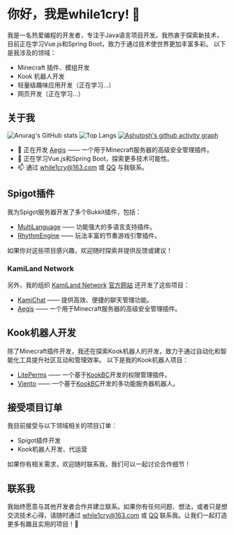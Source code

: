 # 你好，我是while1cry! 👋

我是一名热爱编程的开发者，专注于Java语言项目开发。我热衷于探索新技术，目前正在学习Vue.js和Spring Boot，致力于通过技术使世界更加丰富多彩。
以下是我涉及的领域：
- Minecraft 插件、模组开发
- Kook 机器人开发
- 轻量级趣味应用开发（正在学习...）
- 网页开发（正在学习...）

## 关于我

![Anurag's GitHub stats](https://github-readme-stats.vercel.app/api?username=while1cry&show_icons=true&theme=blue_navy&locale=cn&rank_icon=github&card_width=400&hide_title=true&hide=stars)
![Top Langs](https://github-readme-stats.vercel.app/api/top-langs/?username=while1cry&layout=compact&locale=cn&theme=blue_navy&card_width=400)
[![Ashutosh's github activity graph](https://github-readme-activity-graph.vercel.app/graph?username=while1cry&theme=tokyo-night)](https://github.com/ashutosh00710/github-readme-activity-graph&locale=cn)

- 💼 正在开发 [Aegis](https://github.com/KamiLand-Network/Aegis-API) —— 一个用于Minecraft服务器的高级安全管理插件。
- 🌱 正在学习Vue.js和Spring Boot，探索更多技术可能性。
- 📫 通过 [while1cry@163.com](mailto://while1cry@163.com) 或 [QQ](https://while1cry.me/qq) 与我联系。

## Spigot插件

我为Spigot服务器开发了多个Bukkit插件，包括：

- [MultiLanguage](https://github.com/while1cry/MultiLanguage) —— 功能强大的多语言支持插件。
- [RhythmEngine](https://github.com/while1cry/RhythmEngine) —— 玩法丰富的节奏游戏引擎插件。

如果你对这些项目感兴趣，欢迎随时探索并提供反馈或建议！

### KamiLand Network

另外，我的组织 [KamiLand Network](https://github.com/KamiLand-Network) [官方网站](https://www.kamiland.net) 还开发了这些项目：
- [KamiChat](https://github.com/KamiLand-Network/KamiChat) —— 提供高效、便捷的聊天管理功能。
- [Aegis](https://github.com/KamiLand-Network/Aegis-API) —— 一个用于Minecraft服务器的高级安全管理插件。

## Kook机器人开发

除了Minecraft插件开发，我还在探索Kook机器人的开发，致力于通过自动化和智能化工具提升社区互动和管理效率。
以下是我的Kook机器人项目：
- [LitePerms](https://github.com/while1cry/LitePerms) —— 一个基于[KookBC](https://github.com/SNWCreations/KookBC)开发的权限管理插件。
- [Viento](https://github.com/while1cry/Viento) —— 一个基于[KookBC](https://github.com/SNWCreations/KookBC)开发的多功能服务器机器人。

## 接受项目订单

我目前接受与以下领域相关的项目订单：
- Spigot插件开发
- Kook机器人开发、代运营

如果你有相关需求，欢迎随时联系我，我们可以一起讨论合作细节！

## 联系我

我始终愿意与其他开发者合作并建立联系。如果你有任何问题、想法，或者只是想交流技术心得，请随时通过 [while1cry@163.com](mailto://while1cry@163.com) 或 [QQ](https://while1cry.me/qq) 联系我。让我们一起打造更多有趣且实用的项目！🚀
